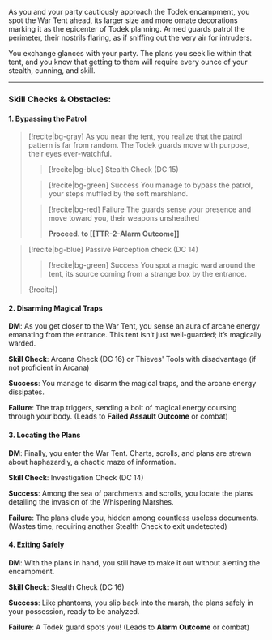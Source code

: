 As you and your party cautiously approach the Todek encampment, you spot the War Tent ahead, its larger size and more ornate decorations marking it as the epicenter of Todek planning. Armed guards patrol the perimeter, their nostrils flaring, as if sniffing out the very air for intruders.

You exchange glances with your party. The plans you seek lie within that tent, and you know that getting to them will require every ounce of your stealth, cunning, and skill.

---

### Skill Checks & Obstacles:

#### 1. Bypassing the Patrol

>[!recite|bg-gray] As you near the tent, you realize that the patrol pattern is far from random. The Todek guards move with purpose, their eyes ever-watchful.
>> [!recite|bg-blue] Stealth Check (DC 15)
>
>>[!recite|bg-green] Success
>>You manage to bypass the patrol, your steps muffled by the soft marshland.
>
>>[!recite|bg-red] Failure
>>The guards sense your presence and move toward you, their weapons unsheathed
>>
>>**Proceed. to [[TTR-2-Alarm Outcome]]**

>[!recite|bg-blue] Passive Perception check (DC 14)
>>[!recite|bg-green] Success
>>You spot a magic ward around the tent, its source coming from a strange box by the entrance.
>
>{!recite|}
#### 2. Disarming Magical Traps

**DM**: As you get closer to the War Tent, you sense an aura of arcane energy emanating from the entrance. This tent isn’t just well-guarded; it’s magically warded.

**Skill Check**: Arcana Check (DC 16) or Thieves' Tools with disadvantage (if not proficient in Arcana)

**Success**: You manage to disarm the magical traps, and the arcane energy dissipates.

**Failure**: The trap triggers, sending a bolt of magical energy coursing through your body. (Leads to **Failed Assault Outcome** or combat)

#### 3. Locating the Plans

**DM**: Finally, you enter the War Tent. Charts, scrolls, and plans are strewn about haphazardly, a chaotic maze of information.

**Skill Check**: Investigation Check (DC 14)

**Success**: Among the sea of parchments and scrolls, you locate the plans detailing the invasion of the Whispering Marshes.

**Failure**: The plans elude you, hidden among countless useless documents. (Wastes time, requiring another Stealth Check to exit undetected)

#### 4. Exiting Safely

**DM**: With the plans in hand, you still have to make it out without alerting the encampment.

**Skill Check**: Stealth Check (DC 16)

**Success**: Like phantoms, you slip back into the marsh, the plans safely in your possession, ready to be analyzed.

**Failure**: A Todek guard spots you! (Leads to **Alarm Outcome** or combat)